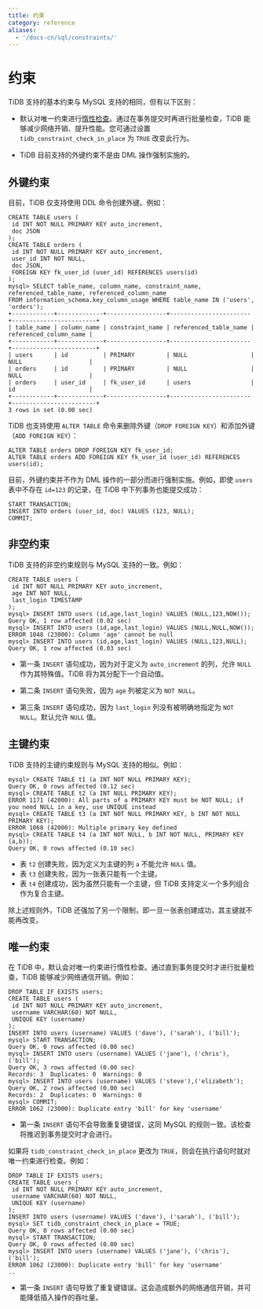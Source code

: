 ```yaml
---
title: 约束
category: reference
aliases:
  - '/docs-cn/sql/constraints/'
---
```


# 约束

TiDB 支持的基本约束与 MySQL 支持的相同，但有以下区别：

- 默认对唯一约束进行[惰性检查](/reference/transactions/overview.md#事务的惰性检查)。通过在事务提交时再进行批量检查，TiDB 能够减少网络开销、提升性能。您可通过设置 `tidb_constraint_check_in_place` 为 `TRUE` 改变此行为。

- TiDB 目前支持的外键约束不是由 DML 操作强制实施的。

## 外键约束

目前，TiDB 仅支持使用 DDL 命令创建外键。例如：

    CREATE TABLE users (
     id INT NOT NULL PRIMARY KEY auto_increment,
     doc JSON
    );
    CREATE TABLE orders (
     id INT NOT NULL PRIMARY KEY auto_increment,
     user_id INT NOT NULL,
     doc JSON,
     FOREIGN KEY fk_user_id (user_id) REFERENCES users(id)
    );
    mysql> SELECT table_name, column_name, constraint_name, referenced_table_name, referenced_column_name
    FROM information_schema.key_column_usage WHERE table_name IN ('users', 'orders');
    +------------+-------------+-----------------+-----------------------+------------------------+
    | table_name | column_name | constraint_name | referenced_table_name | referenced_column_name |
    +------------+-------------+-----------------+-----------------------+------------------------+
    | users      | id          | PRIMARY         | NULL                  | NULL                   |
    | orders     | id          | PRIMARY         | NULL                  | NULL                   |
    | orders     | user_id     | fk_user_id      | users                 | id                     |
    +------------+-------------+-----------------+-----------------------+------------------------+
    3 rows in set (0.00 sec)
    

TiDB 也支持使用 `ALTER TABLE` 命令来删除外键（`DROP FOREIGN KEY`）和添加外键（`ADD FOREIGN KEY`）：

    ALTER TABLE orders DROP FOREIGN KEY fk_user_id;
    ALTER TABLE orders ADD FOREIGN KEY fk_user_id (user_id) REFERENCES users(id);
    

目前，外键约束并不作为 DML 操作的一部分而进行强制实施。例如，即使 `users` 表中不存在 `id=123` 的记录，在 TiDB 中下列事务也能提交成功：

    START TRANSACTION;
    INSERT INTO orders (user_id, doc) VALUES (123, NULL);
    COMMIT;
    

## 非空约束

TiDB 支持的非空约束规则与 MySQL 支持的一致。例如：

    CREATE TABLE users (
     id INT NOT NULL PRIMARY KEY auto_increment,
     age INT NOT NULL,
     last_login TIMESTAMP
    );
    mysql> INSERT INTO users (id,age,last_login) VALUES (NULL,123,NOW());
    Query OK, 1 row affected (0.02 sec)
    mysql> INSERT INTO users (id,age,last_login) VALUES (NULL,NULL,NOW());
    ERROR 1048 (23000): Column 'age' cannot be null
    mysql> INSERT INTO users (id,age,last_login) VALUES (NULL,123,NULL);
    Query OK, 1 row affected (0.03 sec)
    

* 第一条 `INSERT` 语句成功，因为对于定义为 `auto_increment` 的列，允许 `NULL` 作为其特殊值。TiDB 将为其分配下一个自动值。

* 第二条 `INSERT` 语句失败，因为 `age` 列被定义为 `NOT NULL`。

* 第三条 `INSERT` 语句成功，因为 `last_login` 列没有被明确地指定为 `NOT NULL`。默认允许 `NULL` 值。

## 主键约束

TiDB 支持的主键约束规则与 MySQL 支持的相似。例如：

    mysql> CREATE TABLE t1 (a INT NOT NULL PRIMARY KEY);
    Query OK, 0 rows affected (0.12 sec)
    mysql> CREATE TABLE t2 (a INT NULL PRIMARY KEY);
    ERROR 1171 (42000): All parts of a PRIMARY KEY must be NOT NULL; if you need NULL in a key, use UNIQUE instead
    mysql> CREATE TABLE t3 (a INT NOT NULL PRIMARY KEY, b INT NOT NULL PRIMARY KEY);
    ERROR 1068 (42000): Multiple primary key defined
    mysql> CREATE TABLE t4 (a INT NOT NULL, b INT NOT NULL, PRIMARY KEY (a,b));
    Query OK, 0 rows affected (0.10 sec)
    

* 表 `t2` 创建失败，因为定义为主键的列 `a` 不能允许 `NULL` 值。
* 表 `t3` 创建失败，因为一张表只能有一个主键。
* 表 `t4` 创建成功，因为虽然只能有一个主键，但 TiDB 支持定义一个多列组合作为复合主键。

除上述规则外，TiDB 还强加了另一个限制，即一旦一张表创建成功，其主键就不能再改变。

## 唯一约束

在 TiDB 中，默认会对唯一约束进行惰性检查。通过直到事务提交时才进行批量检查，TiDB 能够减少网络通信开销。例如：

    DROP TABLE IF EXISTS users;
    CREATE TABLE users (
     id INT NOT NULL PRIMARY KEY auto_increment,
     username VARCHAR(60) NOT NULL,
     UNIQUE KEY (username)
    );
    INSERT INTO users (username) VALUES ('dave'), ('sarah'), ('bill');
    mysql> START TRANSACTION;
    Query OK, 0 rows affected (0.00 sec)
    mysql> INSERT INTO users (username) VALUES ('jane'), ('chris'), ('bill');
    Query OK, 3 rows affected (0.00 sec)
    Records: 3  Duplicates: 0  Warnings: 0
    mysql> INSERT INTO users (username) VALUES ('steve'),('elizabeth');
    Query OK, 2 rows affected (0.00 sec)
    Records: 2  Duplicates: 0  Warnings: 0
    mysql> COMMIT;
    ERROR 1062 (23000): Duplicate entry 'bill' for key 'username'
    

* 第一条 `INSERT` 语句不会导致重复键错误，这同 MySQL 的规则一致。该检查将推迟到事务提交时才会进行。

如果将 `tidb_constraint_check_in_place` 更改为 `TRUE`，则会在执行语句时就对唯一约束进行检查。例如：

    DROP TABLE IF EXISTS users;
    CREATE TABLE users (
     id INT NOT NULL PRIMARY KEY auto_increment,
     username VARCHAR(60) NOT NULL,
     UNIQUE KEY (username)
    );
    INSERT INTO users (username) VALUES ('dave'), ('sarah'), ('bill');
    mysql> SET tidb_constraint_check_in_place = TRUE;
    Query OK, 0 rows affected (0.00 sec)
    mysql> START TRANSACTION;
    Query OK, 0 rows affected (0.00 sec)
    mysql> INSERT INTO users (username) VALUES ('jane'), ('chris'), ('bill');
    ERROR 1062 (23000): Duplicate entry 'bill' for key 'username'
    ..
    

* 第一条 `INSERT` 语句导致了重复键错误。这会造成额外的网络通信开销，并可能降低插入操作的吞吐量。